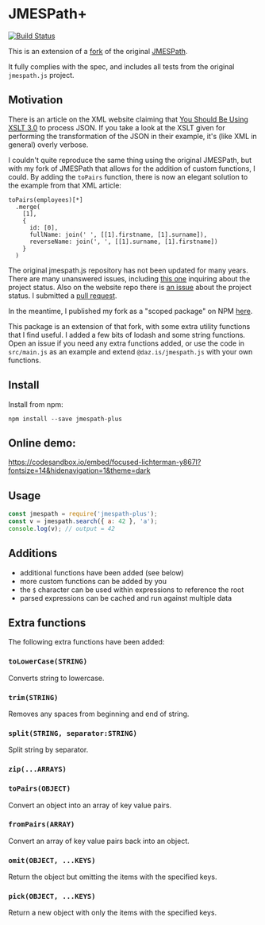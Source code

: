 # JMESPath+

[![Build Status](https://travis-ci.org/daz-is/jmespath-plus.png?branch=master)](https://travis-ci.org/daz-is/jmespath-plus)

This is an extension of a [fork](https://github.com/daz-is/jmespath.js) of the original [JMESPath](http://jmespath.org/).

It fully complies with the spec, and includes all tests
from the original `jmespath.js` project.

## Motivation

There is an article on the XML website claiming that [You Should Be Using XSLT 3.0](https://www.xml.com/articles/2017/02/14/why-you-should-be-using-xslt-30/) to process JSON. If you take a look at the XSLT given for performing the transformation of the JSON in their example, it's (like XML in general) overly verbose. 

I couldn't quite reproduce the same thing using the original JMESPath, but with my fork of JMESPath that allows for the 
addition of custom functions, I could. By adding the `toPairs` function, there is now an elegant solution to the example
from that XML article:

```
toPairs(employees)[*]
  .merge(
    [1],
    {
      id: [0],
      fullName: join(' ', [[1].firstname, [1].surname]),
      reverseName: join(', ', [[1].surname, [1].firstname])
    }
  )
```

The original jmespath.js repository has not been updated for many years. 
There are many unanswered issues, including [this one](https://github.com/jmespath/jmespath.js/issues/60)
inquiring about the project status. Also on the website repo there is [an issue](https://github.com/jmespath/jmespath.site/issues/65) about the project status.
I submitted a [pull request](https://github.com/jmespath/jmespath.js/pull/61).

In the meantime, I published my fork as a "scoped package" on NPM [here](https://www.npmjs.com/package/@daz.is/jmespath).

This package is an extension of that fork, with some extra utility functions that I find useful. I added a few bits of lodash and some string functions. Open an issue if you need any extra functions added, or use the code in 
`src/main.js` as an example and extend `@daz.is/jmespath.js` with your own functions.

## Install

Install from npm:

    npm install --save jmespath-plus

## Online demo:

https://codesandbox.io/embed/focused-lichterman-y867l?fontsize=14&hidenavigation=1&theme=dark

## Usage

```js
const jmespath = require('jmespath-plus');
const v = jmespath.search({ a: 42 }, 'a');
console.log(v); // output = 42
```

## Additions

 - additional functions have been added (see below)
 - more custom functions can be added by you
 - the `$` character can be used within expressions to reference the root
 - parsed expressions can be cached and run against multiple data

## Extra functions

The following extra functions have been added:

### `toLowerCase(STRING)`

Converts string to lowercase.

### `trim(STRING)`

Removes any spaces from beginning and end of string.

### `split(STRING, separator:STRING)`

Split string by separator.

### `zip(...ARRAYS)`

### `toPairs(OBJECT)`

Convert an object into an array of key value pairs.

### `fromPairs(ARRAY)`

Convert an array of key value pairs back into an object.

### `omit(OBJECT, ...KEYS)`

Return the object but omitting the items with the specified keys.

### `pick(OBJECT, ...KEYS)`

Return a new object with only the items with the specified keys.

